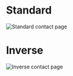 # Standard
![Standard contact page](https://github.com/Kvanrooyen/zeva/blob/master/resources/contact%20%20page.jpg)

# Inverse
![Inverse contact page](https://github.com/Kvanrooyen/zeva/blob/master/resources/inverse%20contact%20page.jpg)
